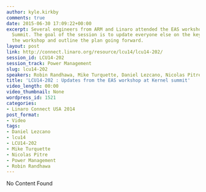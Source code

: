 ```yaml
---
author: kyle.kirkby
comments: true
date: 2015-06-30 17:09:22+00:00
excerpt: Several engineers from ARM and Linaro attended the EAS workshop at Kernel
  Summit. The goal of the session is to update everyone else on the key outcomes of
  the workshop and outline the plan going forward.
layout: post
link: http://connect.linaro.org/resource/lcu14/lcu14-202/
session_id: LCU14-202
session_track: Power Management
slug: lcu14-202
speakers: Robin Randhawa, Mike Turquette, Daniel Lezcano, Nicolas Pitre
title: 'LCU14-202 : Updates from the EAS workshop at Kernel summit'
video_length: 00:00
video_thumbnail: None
wordpress_id: 1521
categories:
- Linaro Connect USA 2014
post_format:
- Video
tags:
- Daniel Lezcano
- lcu14
- LCU14-202
- Mike Turquette
- Nicolas Pitre
- Power Management
- Robin Randhawa
---
```


No Content Found
